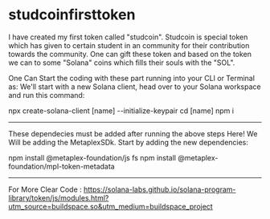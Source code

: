 # studcoinfirsttoken
I have created my first token called "studcoin". Studcoin is special token which has given to certain student in an community for their contribution towards the community.           One can gift these token and based on the token we can to some "Solana" coins which fills their souls with the "SOL".

One Can Start the coding with these part running into your CLI or Terminal as:
We'll start with a new Solana client, head over to your Solana workspace and run this command:

npx create-solana-client [name] --initialize-keypair
cd [name]
npm i

---------------------------------------------------------------------------------------------------------------------------------------------------------------
These dependecies must be added after running the above steps 
Here! We Will be adding the MetaplexSDk.
Start by adding the new dependencies:

npm install @metaplex-foundation/js fs
npm install @metaplex-foundation/mpl-token-metadata

------------------------------------------------------------------------------------------------------------------------------------------------------------------
For More Clear Code : https://solana-labs.github.io/solana-program-library/token/js/modules.html?utm_source=buildspace.so&utm_medium=buildspace_project
